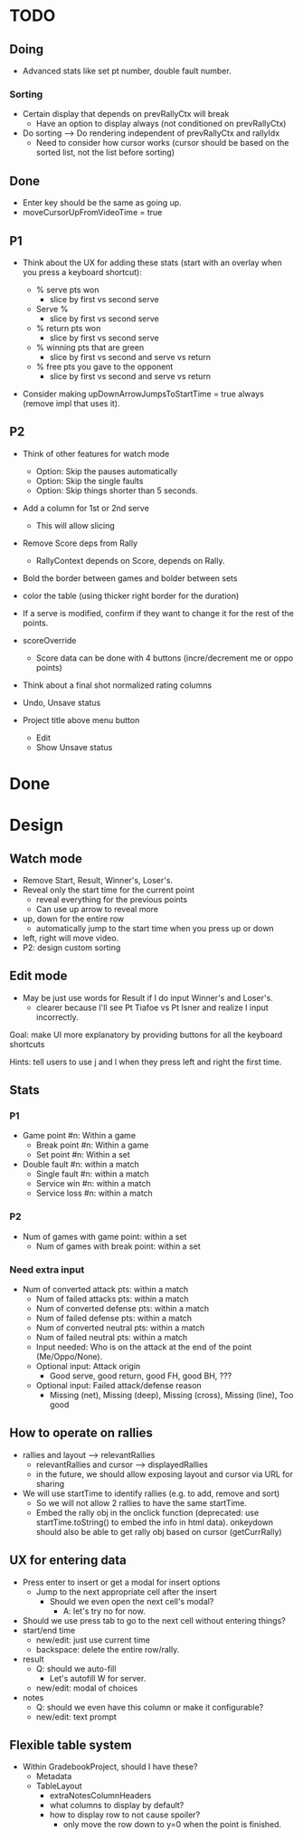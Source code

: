 
# TODO

## Doing

- Advanced stats like set pt number, double fault number.

### Sorting

- Certain display that depends on prevRallyCtx will break
  - Have an option to display always (not conditioned on prevRallyCtx)
- Do sorting --> Do rendering independent of prevRallyCtx and rallyIdx
  - Need to consider how cursor works (cursor should be based on the sorted list, not the list before sorting)

## Done
- Enter key should be the same as going up.
- moveCursorUpFromVideoTime = true

## P1


- Think about the UX for adding these stats (start with an overlay when you press a keyboard shortcut):
  - % serve pts won
    - slice by first vs second serve
  - Serve %
    - slice by first vs second serve
  - % return pts won
    - slice by first vs second serve
  - % winning pts that are green
    - slice by first vs second and serve vs return
  - % free pts you gave to the opponent
    - slice by first vs second and serve vs return

- Consider making upDownArrowJumpsToStartTime = true always (remove impl that uses it).



## P2

- Think of other features for watch mode
  - Option: Skip the pauses automatically
  - Option: Skip the single faults
  - Option: Skip things shorter than 5 seconds.

- Add a column for 1st or 2nd serve
  - This will allow slicing
- Remove Score deps from Rally
  - RallyContext depends on Score, depends on Rally.

- Bold the border between games and bolder between sets
- color the table (using thicker right border for the duration)

- If a serve is modified, confirm if they want to change it for the rest of the points.
- scoreOverride
  - Score data can be done with 4 buttons (incre/decrement me or oppo points)

- Think about a final shot normalized rating columns

- Undo, Unsave status
- Project title above menu button
  - Edit
  - Show Unsave status


# Done


# Design

## Watch mode

- Remove Start, Result, Winner's, Loser's.
- Reveal only the start time for the current point
  - reveal everything for the previous points
  - Can use up arrow to reveal more
- up, down for the entire row
  - automatically jump to the start time when you press up or down
- left, right will move video.
- P2: design custom sorting

## Edit mode

- May be just use words for Result if I do input Winner's and Loser's.
  - clearer because I'll see Pt Tiafoe vs Pt Isner and realize I input incorrectly.

Goal: make UI more explanatory by providing buttons for all the keyboard shortcuts

Hints: tell users to use j and l when they press left and right the first time.

## Stats

### P1

- Game point #n: Within a game
  - Break point #n: Within a game
  - Set point #n: Within a set
- Double fault #n: within a match
  - Single fault #n: within a match
  - Service win #n: within a match
  - Service loss #n: within a match

### P2

- Num of games with game point: within a set
  - Num of games with break point: within a set

### Need extra input

- Num of converted attack pts: within a match
  - Num of failed attacks pts: within a match
  - Num of converted defense pts: within a match
  - Num of failed defense pts: within a match
  - Num of converted neutral pts: within a match
  - Num of failed neutral pts: within a match
  - Input needed: Who is on the attack at the end of the point (Me/Oppo/None).
  - Optional input: Attack origin
    - Good serve, good return, good FH, good BH, ???
  - Optional input: Failed attack/defense reason
    - Missing (net), Missing (deep), Missing (cross), Missing (line), Too good

## How to operate on rallies

- rallies and layout --> relevantRallies
  - relevantRallies and cursor --> displayedRallies
  - in the future, we should allow exposing layout and cursor via URL for sharing
- We will use startTime to identify rallies (e.g. to add, remove and sort)
  - So we will not allow 2 rallies to have the same startTime.
  - Embed the rally obj in the onclick function (deprecated: use startTime.toString() to embed the info in html data). onkeydown should also be able to get rally obj based on cursor (getCurrRally)

## UX for entering data

- Press enter to insert or get a modal for insert options
  - Jump to the next appropriate cell after the insert
    - Should we even open the next cell's modal?
      - A: let's try no for now.
- Should we use press tab to go to the next cell without entering things?
- start/end time
  - new/edit: just use current time
  - backspace: delete the entire row/rally.
- result
  - Q: should we auto-fill
    - Let's autofill W for server.
  - new/edit: modal of choices
- notes
  - Q: should we even have this column or make it configurable?
  - new/edit: text prompt

## Flexible table system

- Within GradebookProject, should I have these?
  - Metadata
  - TableLayout
    - extraNotesColumnHeaders
    - what columns to display by default?
    - how to display row to not cause spoiler?
      - only move the row down to y=0 when the point is finished.
